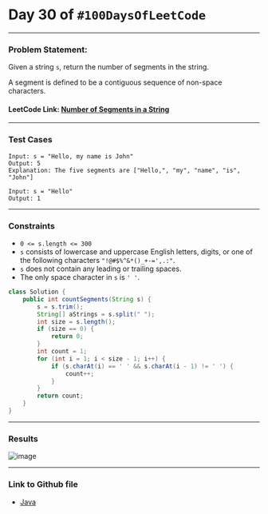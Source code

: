 # Day 30 of `#100DaysOfLeetCode`

___
### Problem Statement:  
Given a string `s`, return the number of segments in the string.

A segment is defined to be a contiguous sequence of non-space characters.

#### LeetCode Link: [Number of Segments in a String](https://leetcode.com/problems/number-of-segments-in-a-string/description/)
___


### Test Cases
```
Input: s = "Hello, my name is John"
Output: 5
Explanation: The five segments are ["Hello,", "my", "name", "is", "John"]
```
```
Input: s = "Hello"
Output: 1
```
___

### Constraints 
* `0 <= s.length <= 300`
* `s` consists of lowercase and uppercase English letters, digits, or one of the following characters `"!@#$%^&*()_+-=',.:"`.
* `s` does not contain any leading or trailing spaces.
* The only space character in `s` is `' '`.

```java
class Solution {
    public int countSegments(String s) {
        s = s.trim();
        String[] aStrings = s.split(" ");
        int size = s.length();
        if (size == 0) {
            return 0;
        }
        int count = 1;
        for (int i = 1; i < size - 1; i++) {
            if (s.charAt(i) == ' ' && s.charAt(i - 1) != ' ') {
                count++;
            }
        }
        return count;
    }
}
```
___
### Results
![image](https://user-images.githubusercontent.com/31382363/205734875-b5161a68-e04b-4b7b-ab02-6b6faed05b56.png)

___

### Link to Github file  
* [Java](https://github.com/studentdevelops/100DaysOfLeetCode/blob/416ad6e47b3ae908acc2d65bb2036a5e9420f007/Day30_Number_Of_Segments/code.java)
